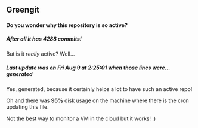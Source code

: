 ## Greengit

#### Do you wonder why this repository is so active?

##### After all it has 4288 commits!

But is it *really* active? Well...

##### Last update was on Fri Aug 9 at 2:25:01 when those lines were... generated

Yes, generated, because it certainly helps a lot to have such an active repo!

Oh and there was **95%** disk usage on the machine
where there is the cron updating this file.

Not the best way to monitor a VM in the cloud but it works! :)
